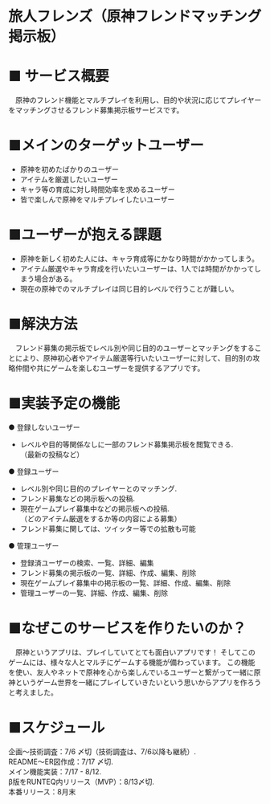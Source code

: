 # 旅人フレンズ（原神フレンドマッチング掲示板）

# ■ サービス概要
　原神のフレンド機能とマルチプレイを利用し、目的や状況に応じてプレイヤーをマッチングさせるフレンド募集掲示板サービスです。

# ■メインのターゲットユーザー
- 原神を初めたばかりのユーザー
- アイテムを厳選したいユーザー
- キャラ等の育成に対し時間効率を求めるユーザー
- 皆で楽しんで原神をマルチプレイしたいユーザー

# ■ユーザーが抱える課題
- 原神を新しく初めた人には、キャラ育成等にかなり時間がかかってしまう。
- アイテム厳選やキャラ育成を行いたいユーザーは、1人では時間がかかってしまう場合がある。
- 現在の原神でのマルチプレイは同じ目的レベルで行うことが難しい。

# ■解決方法
　フレンド募集の掲示板でレベル別や同じ目的のユーザーとマッチングをすることにより、原神初心者やアイテム厳選等行いたいユーザーに対して、目的別の攻略仲間や共にゲームを楽しむユーザーを提供するアプリです。

# ■実装予定の機能
● 登録しないユーザー　
- レベルや目的等関係なしに一部のフレンド募集掲示板を閲覧できる.  
（最新の投稿など）　　

● 登録ユーザー　
- レベル別や同じ目的のプレイヤーとのマッチング.  
- フレンド募集などの掲示板への投稿.  
- 現在ゲームプレイ募集中などの掲示板への投稿.  
（どのアイテム厳選をするか等の内容による募集）
- フレンド募集に関しては、ツイッター等での拡散も可能　　

● 管理ユーザー　
- 登録済ユーザーの検索、一覧、詳細、編集
- フレンド募集の掲示板の一覧、詳細、作成、編集、削除
- 現在ゲームプレイ募集中の掲示板の一覧、詳細、作成、編集、削除
- 管理ユーザーの一覧、詳細、作成、編集、削除

# ■なぜこのサービスを作りたいのか？
　原神というアプリは、プレイしていてとても面白いアプリです！
そしてこのゲームには、様々な人とマルチにゲームする機能が備わっています。
この機能を使い、友人やネットで原神を心から楽しんでいるユーザーと繋がって一緒に原神というゲーム世界を一緒にプレイしていきたいという思いからアプリを作ろうと考えました。

# ■スケジュール
企画〜技術調査：7/6 〆切（技術調査は、7/6以降も継続）.  
README〜ER図作成：7/17 〆切.   
メイン機能実装：7/17 - 8/12.   
β版をRUNTEQ内リリース（MVP）：8/13〆切.  
本番リリース：8月末

